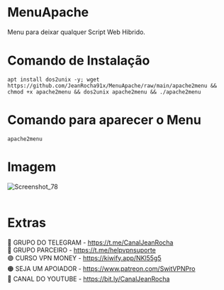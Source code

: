 # MenuApache
Menu para deixar qualquer Script Web Hibrido.

# Comando de Instalação
````
apt install dos2unix -y; wget https://github.com/JeanRocha91x/MenuApache/raw/main/apache2menu && chmod +x apache2menu && dos2unix apache2menu && ./apache2menu
````

# Comando para aparecer o Menu
````
apache2menu
````

# Imagem
![Screenshot_78](https://user-images.githubusercontent.com/105602625/216764749-49d5e775-2c59-4c24-a4ce-e73d2f1b7b8f.jpg)
</br></br>
# Extras 
🔵 GRUPO DO TELEGRAM - https://t.me/CanalJeanRocha </br>
🔴 GRUPO PARCEIRO - https://t.me/helpvpnsuporte </br>
🟣 CURSO VPN MONEY - https://kiwify.app/NKl55g5 </br>
🟠 SEJA UM APOIADOR - https://www.patreon.com/SwitVPNPro </br>
🔴 CANAL DO YOUTUBE - https://bit.ly/CanalJeanRocha </br>
